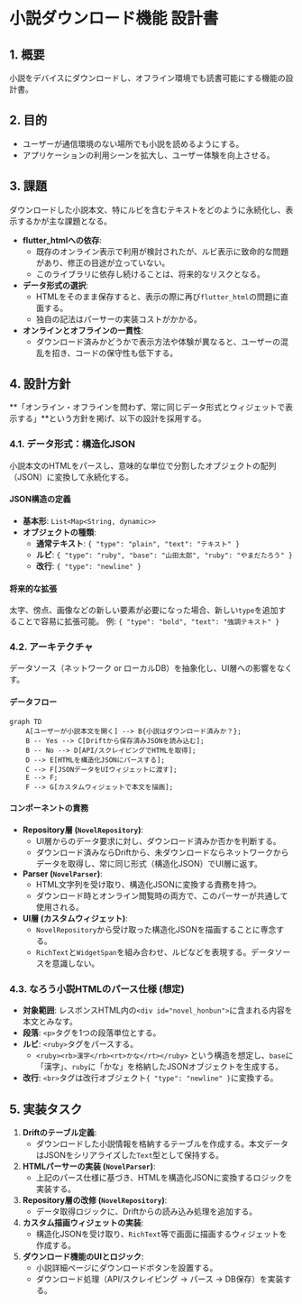 # 小説ダウンロード機能 設計書

## 1. 概要
小説をデバイスにダウンロードし、オフライン環境でも読書可能にする機能の設計書。

## 2. 目的
- ユーザーが通信環境のない場所でも小説を読めるようにする。
- アプリケーションの利用シーンを拡大し、ユーザー体験を向上させる。

## 3. 課題
ダウンロードした小説本文、特にルビを含むテキストをどのように永続化し、表示するかが主な課題となる。

- **flutter_htmlへの依存**:
  - 既存のオンライン表示で利用が検討されたが、ルビ表示に致命的な問題があり、修正の目途が立っていない。
  - このライブラリに依存し続けることは、将来的なリスクとなる。
- **データ形式の選択**:
  - HTMLをそのまま保存すると、表示の際に再び`flutter_html`の問題に直面する。
  - 独自の記法はパーサーの実装コストがかかる。
- **オンラインとオフラインの一貫性**:
  - ダウンロード済みかどうかで表示方法や体験が異なると、ユーザーの混乱を招き、コードの保守性も低下する。

## 4. 設計方針
**「オンライン・オフラインを問わず、常に同じデータ形式とウィジェットで表示する」**という方針を掲げ、以下の設計を採用する。

### 4.1. データ形式：構造化JSON
小説本文のHTMLをパースし、意味的な単位で分割したオブジェクトの配列（JSON）に変換して永続化する。

#### JSON構造の定義
- **基本形**: `List<Map<String, dynamic>>`
- **オブジェクトの種類**:
  - **通常テキスト**: `{ "type": "plain", "text": "テキスト" }`
  - **ルビ**: `{ "type": "ruby", "base": "山田太郎", "ruby": "やまだたろう" }`
  - **改行**: `{ "type": "newline" }`

#### 将来的な拡張
太字、傍点、画像などの新しい要素が必要になった場合、新しい`type`を追加することで容易に拡張可能。
例: `{ "type": "bold", "text": "強調テキスト" }`

### 4.2. アーキテクチャ
データソース（ネットワーク or ローカルDB）を抽象化し、UI層への影響をなくす。

#### データフロー
```mermaid
graph TD
    A[ユーザーが小説本文を開く] --> B{小説はダウンロード済みか？};
    B -- Yes --> C[Driftから保存済みJSONを読み込む];
    B -- No --> D[API/スクレイピングでHTMLを取得];
    D --> E[HTMLを構造化JSONにパースする];
    C --> F[JSONデータをUIウィジェットに渡す];
    E --> F;
    F --> G[カスタムウィジェットで本文を描画];
```

#### コンポーネントの責務
- **Repository層 (`NovelRepository`)**:
  - UI層からのデータ要求に対し、ダウンロード済みか否かを判断する。
  - ダウンロード済みならDriftから、未ダウンロードならネットワークからデータを取得し、常に同じ形式（構造化JSON）でUI層に返す。
- **Parser (`NovelParser`)**:
  - HTML文字列を受け取り、構造化JSONに変換する責務を持つ。
  - ダウンロード時とオンライン閲覧時の両方で、このパーサーが共通して使用される。
- **UI層 (カスタムウィジェット)**:
  - `NovelRepository`から受け取った構造化JSONを描画することに専念する。
  - `RichText`と`WidgetSpan`を組み合わせ、ルビなどを表現する。データソースを意識しない。

### 4.3. なろう小説HTMLのパース仕様 (想定)
- **対象範囲**: レスポンスHTML内の`<div id="novel_honbun">`に含まれる内容を本文とみなす。
- **段落**: `<p>`タグを1つの段落単位とする。
- **ルビ**: `<ruby>`タグをパースする。
  - `<ruby><rb>漢字</rb><rt>かな</rt></ruby>` という構造を想定し、`base`に「漢字」、`ruby`に「かな」を格納したJSONオブジェクトを生成する。
- **改行**: `<br>`タグは改行オブジェクト`{ "type": "newline" }`に変換する。

## 5. 実装タスク
1.  **Driftのテーブル定義**:
    - ダウンロードした小説情報を格納するテーブルを作成する。本文データはJSONをシリアライズした`Text`型として保持する。
2.  **HTMLパーサーの実装 (`NovelParser`)**:
    - 上記のパース仕様に基づき、HTMLを構造化JSONに変換するロジックを実装する。
3.  **Repository層の改修 (`NovelRepository`)**:
    - データ取得ロジックに、Driftからの読み込み処理を追加する。
4.  **カスタム描画ウィジェットの実装**:
    - 構造化JSONを受け取り、`RichText`等で画面に描画するウィジェットを作成する。
5.  **ダウンロード機能のUIとロジック**:
    - 小説詳細ページにダウンロードボタンを設置する。
    - ダウンロード処理（API/スクレイピング → パース → DB保存）を実装する。
